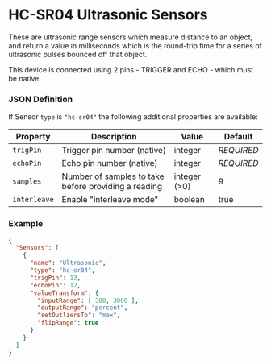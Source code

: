 # HC-SR04 Ultrasonic Sensors

These are ultrasonic range sensors which measure distance to an object, and return
a value in milliseconds which is the round-trip time for a series of ultrasonic pulses
bounced off that object.

This device is connected using 2 pins - TRIGGER and ECHO - which must be native.

### JSON Definition

If Sensor `type` is `"hc-sr04"` the following additional properties are available:

| Property         | Description                                          | Value        | Default    |
|------------------|------------------------------------------------------|--------------|------------|
| `trigPin`        | Trigger pin number (native)                          | integer      | *REQUIRED* |
| `echoPin`        | Echo pin number (native)                             | integer      | *REQUIRED* |
| `samples`        | Number of samples to take before providing a reading | integer (>0) | 9          |
| `interleave`     | Enable "interleave mode"                             | boolean      | true       |

### Example

```json
{
  "Sensors": [
    {
      "name": "Ultrasonic",
      "type": "hc-sr04",
      "trigPin": 13,
      "echoPin": 12,
      "valueTransform": {
        "inputRange": [ 300, 3000 ],
        "outputRange": "percent",
        "setOutliersTo": "max",
        "flipRange": true
      }
    }
  ]
}
```
